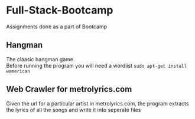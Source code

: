 # Full-Stack-Bootcamp
Assignments done as a part of Bootcamp

## Hangman
The claasic hangman game.\
Before running the program you will need a wordlist
```sudo apt-get install wamerican```

## Web Crawler for metrolyrics.com
Given the url for a particular artist in metrolyrics.com, the program extracts the lyrics of all the songs and write it into seperate files
